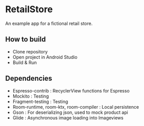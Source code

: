 # RetailStore
An example app for a fictional retail store.

## How to build
- Clone repository
- Open project in Android Studio
- Build & Run

## Dependencies
- Espresso-contrib : RecyclerView functions for Espresso
- Mockito : Testing
- Fragment-testing : Testing
- Room-runtime, room-ktx, room-compiler : Local persistence
- Gson : For deserializing json, used to mock product api
- Glide : Asynchronous image loading into Imageviews 
